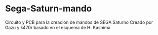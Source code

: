# Sega-Saturn-mando
Circuito y PCB para la creación de mandos de SEGA Saturno
Creado por Gazu y k470r basado en el esquema de H. Kashima
